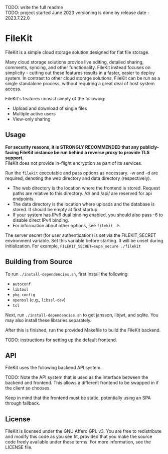 TODO: write the full readme\
TODO: project started June 2023 versioning is done by release date - 2023.7.22.0

# FileKit

FileKit is a simple cloud storage solution designed for flat file storage.

Many cloud storage solutions provide live editing, detailed sharing, comments,
syncing, and other functionality. FileKit instead focuses on simplicity -
cutting out these features results in a faster, easier to deploy system. In
contrast to other cloud storage solutions, FileKit can be run as a single
standalone process, without requiring a great deal of host system access.

FileKit's features consist simply of the following:

- Upload and download of single files
- Multiple active users
- View-only sharing

## Usage

**For security reasons, it is STRONGLY RECOMMENDED that any publicly-facing
FileKit instance be run behind a reverse proxy to provide TLS support.**\
FileKit does not provide in-flight encryption as part of its services.

Run the `filekit` executable and pass options as necessary. -w and -d are
required, denoting the web directory and data directory (respectively).

- The web directory is the location where the frontend is stored. Request paths
  are relative to this directory. /d/ and /api/ are reserved for api endpoints.
- The data directory is the location where uploads and the database is stored.
  It should be empty at first startup.
- If your system has IPv6 dual binding enabled, you should also pass -6 to
  disable direct IPv4 binding.
- For information about other options, see `filekit -h`.

The server secret (for user authentication) is set via the FILEKIT_SECRET
environment variable. Set this variable before starting. It will be unset during
initialization. For example, `FILEKIT_SECRET=supa_secure ./filekit`

## Building from Source

To run `./install-dependencies.sh`, first install the following:

- `autoconf`
- `libtool`
- `pkg-config`
- `openssl` (e.g., `libssl-dev`)
- `tcl`

Next, run `./install-dependencies.sh` to get jansson, libjwt, and sqlite. You
may also install these libraries separately.

After this is finished, run the provided Makefile to build the FileKit backend.

TODO: instructions for setting up the default frontend.

## API

FileKit uses the following backend API system.

TODO: Note the API system that is used as the interface between the backend and
frontend. This allows a different frontend to be swapped in if the client so
chooses.

Keep in mind that the frontend must be static, potentially using an SPA through
fallback.

## License

FileKit is licensed under the GNU Affero GPL v3. You are free to redistribute
and modify this code as you see fit, provided that you make the source code
freely available under these terms. For more information, see the LICENSE file.

